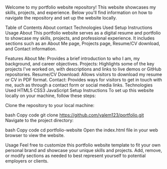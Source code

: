 Welcome to my portfolio website repository! This website showcases my skills, projects, and experience. Below you'll find information on how to navigate the repository and set up the website locally.

Table of Contents
About
contact
Technologies Used
Setup Instructions
Usage
About
This portfolio website serves as a digital resume and portfolio to showcase my skills, projects, and professional experience. It includes sections such as an About Me page, Projects page, Resume/CV download, and Contact information.

Features
About Me: Provides a brief introduction to who I am, my background, and career objectives.
Projects: Highlights some of the key projects I've worked on, with descriptions and links to live demos or GitHub repositories.
Resume/CV Download: Allows visitors to download my resume or CV in PDF format.
Contact: Provides ways for visitors to get in touch with me, such as through a contact form or social media links.
Technologies Used
HTML5
CSS3
JavaScript
Setup Instructions
To set up this website locally on your machine, follow these steps:

Clone the repository to your local machine:

bash
Copy code
git clone https://github.com/yalem123/portfolio.git
Navigate to the project directory:

bash
Copy code
cd portfolio-website
Open the index.html file in your web browser to view the website.

Usage
Feel free to customize this portfolio website template to fit your own personal brand and showcase your unique skills and projects. Add, remove, or modify sections as needed to best represent yourself to potential employers or clients.
